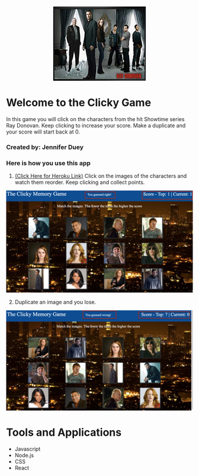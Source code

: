 <p align="center">
<img src="https://github.com/jldueyusa/clicky/blob/master/public/images/readmeimage.png" width="250" height="200">
</p>

# Welcome to the Clicky Game

In this game you will click on the characters from the hit Showtime series Ray Donovan. Keep clicking to increase your score. Make a duplicate and your score will start back at 0.

### Created by: Jennifer Duey


### Here is how you use this app

1. [(Click Here for Heroku Link)](https://scraper777.herokuapp.com/) Click on the images of the characters and watch them reorder. Keep clicking and collect points.

![clicky1](https://github.com/jldueyusa/clicky/blob/master/public/images/clickyyouguessedright.png)


2. Duplicate an image and you lose.

![clicky2](https://github.com/jldueyusa/clicky/blob/master/public/images/clickyyouguessedwrong.png)


# Tools and Applications
- Javascript
- Node.js
- CSS
- React
